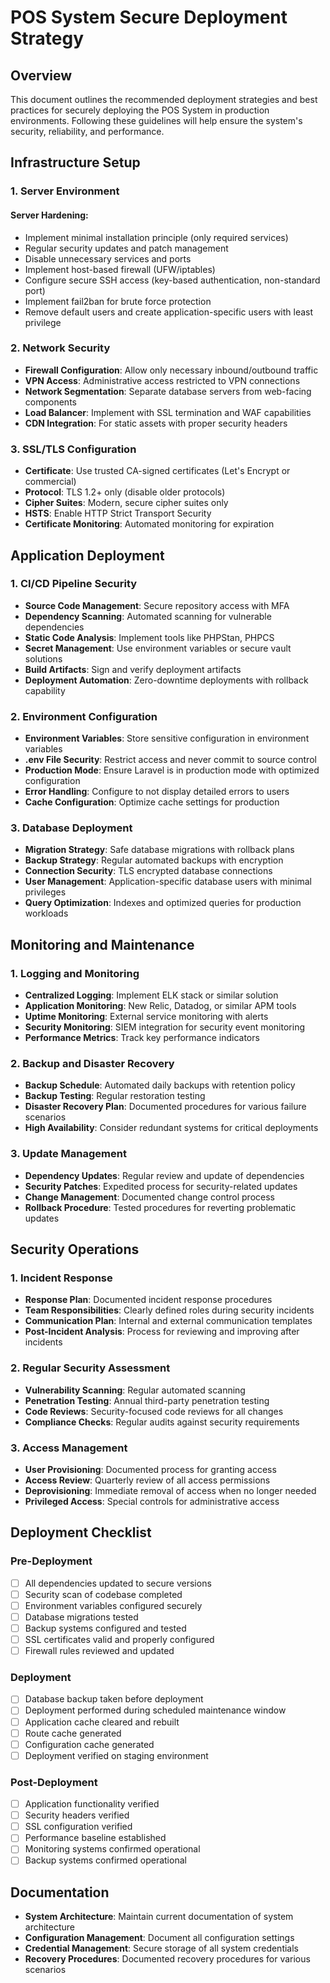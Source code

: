 # POS System Secure Deployment Strategy

## Overview

This document outlines the recommended deployment strategies and best practices for securely deploying the POS System in production environments. Following these guidelines will help ensure the system's security, reliability, and performance.

## Infrastructure Setup

### 1. Server Environment

#### Server Hardening:

- Implement minimal installation principle (only required services)
- Regular security updates and patch management
- Disable unnecessary services and ports
- Implement host-based firewall (UFW/iptables)
- Configure secure SSH access (key-based authentication, non-standard port)
- Implement fail2ban for brute force protection
- Remove default users and create application-specific users with least privilege

### 2. Network Security

- **Firewall Configuration**: Allow only necessary inbound/outbound traffic
- **VPN Access**: Administrative access restricted to VPN connections
- **Network Segmentation**: Separate database servers from web-facing components
- **Load Balancer**: Implement with SSL termination and WAF capabilities
- **CDN Integration**: For static assets with proper security headers

### 3. SSL/TLS Configuration

- **Certificate**: Use trusted CA-signed certificates (Let's Encrypt or commercial)
- **Protocol**: TLS 1.2+ only (disable older protocols)
- **Cipher Suites**: Modern, secure cipher suites only
- **HSTS**: Enable HTTP Strict Transport Security
- **Certificate Monitoring**: Automated monitoring for expiration

## Application Deployment

### 1. CI/CD Pipeline Security

- **Source Code Management**: Secure repository access with MFA
- **Dependency Scanning**: Automated scanning for vulnerable dependencies
- **Static Code Analysis**: Implement tools like PHPStan, PHPCS
- **Secret Management**: Use environment variables or secure vault solutions
- **Build Artifacts**: Sign and verify deployment artifacts
- **Deployment Automation**: Zero-downtime deployments with rollback capability

### 2. Environment Configuration

- **Environment Variables**: Store sensitive configuration in environment variables
- **.env File Security**: Restrict access and never commit to source control
- **Production Mode**: Ensure Laravel is in production mode with optimized configuration
- **Error Handling**: Configure to not display detailed errors to users
- **Cache Configuration**: Optimize cache settings for production

### 3. Database Deployment

- **Migration Strategy**: Safe database migrations with rollback plans
- **Backup Strategy**: Regular automated backups with encryption
- **Connection Security**: TLS encrypted database connections
- **User Management**: Application-specific database users with minimal privileges
- **Query Optimization**: Indexes and optimized queries for production workloads

## Monitoring and Maintenance

### 1. Logging and Monitoring

- **Centralized Logging**: Implement ELK stack or similar solution
- **Application Monitoring**: New Relic, Datadog, or similar APM tools
- **Uptime Monitoring**: External service monitoring with alerts
- **Security Monitoring**: SIEM integration for security event monitoring
- **Performance Metrics**: Track key performance indicators

### 2. Backup and Disaster Recovery

- **Backup Schedule**: Automated daily backups with retention policy
- **Backup Testing**: Regular restoration testing
- **Disaster Recovery Plan**: Documented procedures for various failure scenarios
- **High Availability**: Consider redundant systems for critical deployments

### 3. Update Management

- **Dependency Updates**: Regular review and update of dependencies
- **Security Patches**: Expedited process for security-related updates
- **Change Management**: Documented change control process
- **Rollback Procedure**: Tested procedures for reverting problematic updates

## Security Operations

### 1. Incident Response

- **Response Plan**: Documented incident response procedures
- **Team Responsibilities**: Clearly defined roles during security incidents
- **Communication Plan**: Internal and external communication templates
- **Post-Incident Analysis**: Process for reviewing and improving after incidents

### 2. Regular Security Assessment

- **Vulnerability Scanning**: Regular automated scanning
- **Penetration Testing**: Annual third-party penetration testing
- **Code Reviews**: Security-focused code reviews for all changes
- **Compliance Checks**: Regular audits against security requirements

### 3. Access Management

- **User Provisioning**: Documented process for granting access
- **Access Review**: Quarterly review of all access permissions
- **Deprovisioning**: Immediate removal of access when no longer needed
- **Privileged Access**: Special controls for administrative access

## Deployment Checklist

### Pre-Deployment

- [ ] All dependencies updated to secure versions
- [ ] Security scan of codebase completed
- [ ] Environment variables configured securely
- [ ] Database migrations tested
- [ ] Backup systems configured and tested
- [ ] SSL certificates valid and properly configured
- [ ] Firewall rules reviewed and updated

### Deployment

- [ ] Database backup taken before deployment
- [ ] Deployment performed during scheduled maintenance window
- [ ] Application cache cleared and rebuilt
- [ ] Route cache generated
- [ ] Configuration cache generated
- [ ] Deployment verified on staging environment

### Post-Deployment

- [ ] Application functionality verified
- [ ] Security headers verified
- [ ] SSL configuration verified
- [ ] Performance baseline established
- [ ] Monitoring systems confirmed operational
- [ ] Backup systems confirmed operational

## Documentation

- **System Architecture**: Maintain current documentation of system architecture
- **Configuration Management**: Document all configuration settings
- **Credential Management**: Secure storage of all system credentials
- **Recovery Procedures**: Documented recovery procedures for various scenarios
